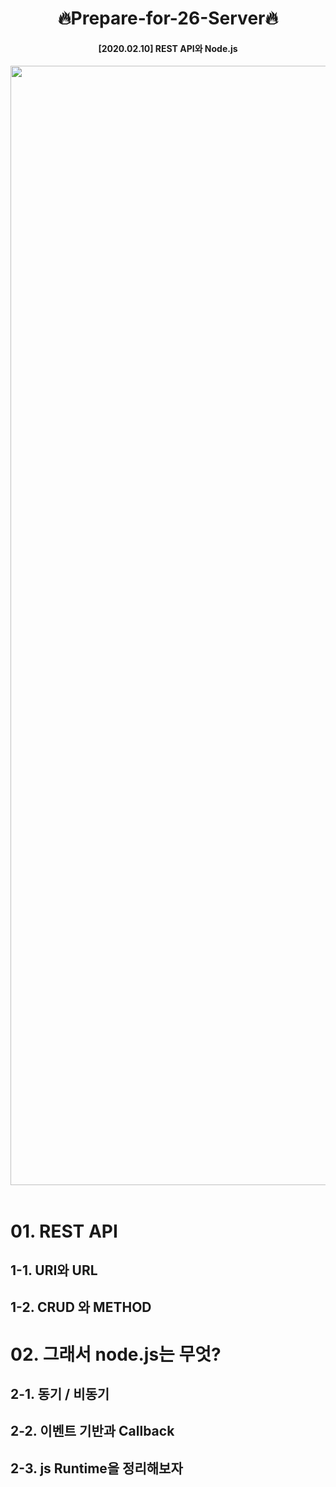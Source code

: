 
# <div align="center"> 🔥Prepare-for-26-Server🔥 </center></div>
#### <div align="center">[2020.02.10] REST API와 Node.js </center></div>
<div align="center" style="display:flex;">
	<img width="1791" alt="스크린샷 2020-02-17 오후 10 30 47" src="https://user-images.githubusercontent.com/35520314/75624134-fc398f80-5bf4-11ea-94b5-82b22211106e.png" width="16%"/>
</div>

<br>

# 01. REST API


## 1-1. URI와 URL

## 1-2. CRUD 와 METHOD


# 02. 그래서 node.js는 무엇?


## 2-1. 동기 / 비동기


## 2-2. 이벤트 기반과 Callback


## 2-3. js Runtime을 정리해보자
